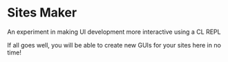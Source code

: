 # Sites Maker
An experiment in making UI development more interactive using a CL REPL
   
If all goes well, you will be able to create new GUIs for your sites here in no time!
